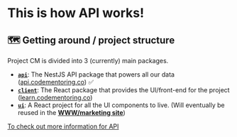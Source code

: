 <h1>This is how API works!</h1>

## 🗺 Getting around / project structure
Project CM is divided into 3 (currently) main packages.
- [**`api`**](packages/api/README.md): The NestJS API package that powers all our data ([api.codementoring.co](https://api.codementoring.co)) ✅
- [**`client`**](packages/client/README.md): The React package that provides the UI/front-end for the project ([learn.codementoring.co](https://learn.codementoring.co))
- [**`ui`**](packages/client/README.md): A React project for all the UI components to live. (Will eventually be reused in the **[WWW/marketing site](https://github.com/code-mentoring/www)**)


[To check out more information for API](https://github.com/code-mentoring/learn/wiki/API)
